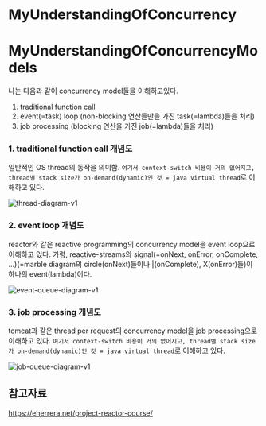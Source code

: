 # MyUnderstandingOfConcurrency

# MyUnderstandingOfConcurrencyModels
나는 다음과 같이 concurrency model들을 이해하고있다.  
1. traditional function call
2. event(=task) loop (non-blocking 연산들만을 가진 task(=lambda)들을 처리)
3. job processing (blocking 연산을 가진 job(=lambda)들을 처리)

### 1. traditional function call 개념도
일반적인 OS thread의 동작을 의미함.
`여기서 context-switch 비용이 거의 없어지고, thread별 stack size가 on-demand(dynamic)인 것 = java virtual thread`로 이해하고 있다.


![thread-diagram-v1](https://github.com/user-attachments/assets/4352a524-92aa-499b-ad14-d6005b8da2f9)

### 2. event loop 개념도
reactor와 같은 reactive programming의 concurrency model을 event loop으로 이해하고 있다.
가령, reactive-streams의 signal(=onNext, onError, onComplete, ...)(=marble diagram의 circle(onNext)들이나 |(onComplete), X(onError)들)이 하나의 event(lambda)이다.

![event-queue-diagram-v1](https://github.com/user-attachments/assets/84d3cb79-5aae-425c-b3bd-9a190e049d37)

### 3. job processing 개념도
tomcat과 같은 thread per request의 concurrency model을 job processing으로 이해하고 있다.
`여기서 context-switch 비용이 거의 없어지고, thread별 stack size가 on-demand(dynamic)인 것 = java virtual thread`로 이해하고 있다.

![job-queue-diagram-v1](https://github.com/user-attachments/assets/39174976-2c50-4439-9d0b-8d912cd6bdc0)

## 참고자료
https://eherrera.net/project-reactor-course/




